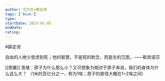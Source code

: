 ```yaml
---
author: 艾尔文•薛定谔
tags: ['Book']
type: 
startDate: 2023-01-05
endDate:
rating: 
---
```


#薛定谔

自由的人绝少思虑到死；他的智慧，不是死的默念，而是生的沉思。——斯宾诺莎


[[倒置]] 思维：原子为什么那么小？又可想象为相对于原子来说，我们的身体为什么这么大？
（1米的百亿分之一，称为1埃；原子的直径大概在1~2埃之间）






